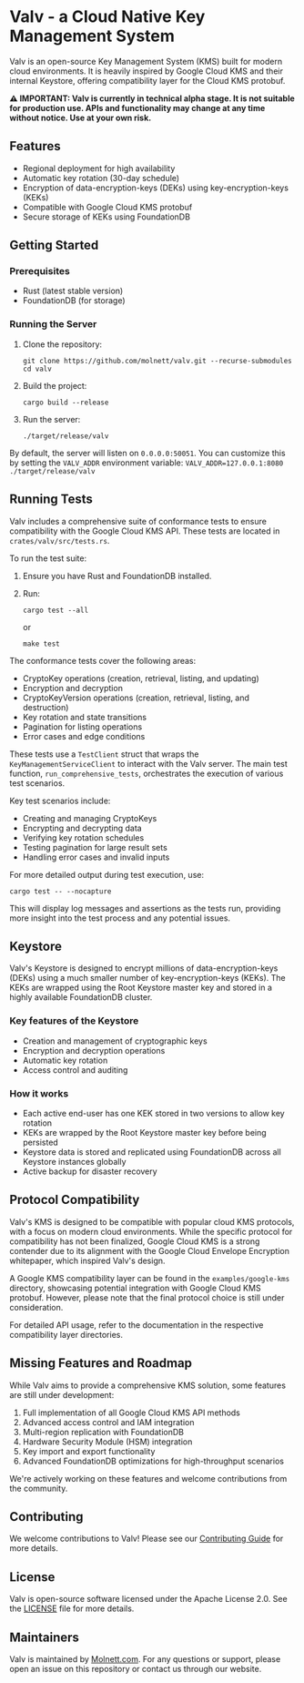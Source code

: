 # Valv - a Cloud Native Key Management System

Valv is an open-source Key Management System (KMS) built for modern cloud environments. It is heavily inspired by Google Cloud KMS and their internal Keystore, offering compatibility layer for the Cloud KMS protobuf.

**⚠️ IMPORTANT: Valv is currently in technical alpha stage. It is not suitable for production use. APIs and functionality may change at any time without notice. Use at your own risk.**

## Features

- Regional deployment for high availability
- Automatic key rotation (30-day schedule)
- Encryption of data-encryption-keys (DEKs) using key-encryption-keys (KEKs)
- Compatible with Google Cloud KMS protobuf
- Secure storage of KEKs using FoundationDB

## Getting Started

### Prerequisites

- Rust (latest stable version)
- FoundationDB (for storage)

### Running the Server

1. Clone the repository:

   ```shell
   git clone https://github.com/molnett/valv.git --recurse-submodules
   cd valv
   ```

2. Build the project:

   ```shell
   cargo build --release
   ```

3. Run the server:

   ```shell
   ./target/release/valv
   ```

By default, the server will listen on `0.0.0.0:50051`. You can customize this by setting the `VALV_ADDR` environment variable: `VALV_ADDR=127.0.0.1:8080 ./target/release/valv`

## Running Tests

Valv includes a comprehensive suite of conformance tests to ensure compatibility with the Google Cloud KMS API. These tests are located in `crates/valv/src/tests.rs`.

To run the test suite:

1. Ensure you have Rust and FoundationDB installed.
2. Run:

   ```shell
   cargo test --all
   ```

   or

   ```shell
   make test
   ```

The conformance tests cover the following areas:

- CryptoKey operations (creation, retrieval, listing, and updating)
- Encryption and decryption
- CryptoKeyVersion operations (creation, retrieval, listing, and destruction)
- Key rotation and state transitions
- Pagination for listing operations
- Error cases and edge conditions

These tests use a `TestClient` struct that wraps the `KeyManagementServiceClient` to interact with the Valv server. The main test function, `run_comprehensive_tests`, orchestrates the execution of various test scenarios.

Key test scenarios include:

- Creating and managing CryptoKeys
- Encrypting and decrypting data
- Verifying key rotation schedules
- Testing pagination for large result sets
- Handling error cases and invalid inputs

For more detailed output during test execution, use:

```shell
cargo test -- --nocapture
```

This will display log messages and assertions as the tests run, providing more insight into the test process and any potential issues.

## Keystore

Valv's Keystore is designed to encrypt millions of data-encryption-keys (DEKs) using a much smaller number of key-encryption-keys (KEKs). The KEKs are wrapped using the Root Keystore master key and stored in a highly available FoundationDB cluster.

### Key features of the Keystore

- Creation and management of cryptographic keys
- Encryption and decryption operations
- Automatic key rotation
- Access control and auditing

### How it works

- Each active end-user has one KEK stored in two versions to allow key rotation
- KEKs are wrapped by the Root Keystore master key before being persisted
- Keystore data is stored and replicated using FoundationDB across all Keystore instances globally
- Active backup for disaster recovery

## Protocol Compatibility

Valv's KMS is designed to be compatible with popular cloud KMS protocols, with a focus on modern cloud environments. While the specific protocol for compatibility has not been finalized, Google Cloud KMS is a strong contender due to its alignment with the Google Cloud Envelope Encryption whitepaper, which inspired Valv's design.

A Google KMS compatibility layer can be found in the `examples/google-kms` directory, showcasing potential integration with Google Cloud KMS protobuf. However, please note that the final protocol choice is still under consideration.

For detailed API usage, refer to the documentation in the respective compatibility layer directories.

## Missing Features and Roadmap

While Valv aims to provide a comprehensive KMS solution, some features are still under development:

1. Full implementation of all Google Cloud KMS API methods
2. Advanced access control and IAM integration
3. Multi-region replication with FoundationDB
4. Hardware Security Module (HSM) integration
5. Key import and export functionality
6. Advanced FoundationDB optimizations for high-throughput scenarios

We're actively working on these features and welcome contributions from the community.

## Contributing

We welcome contributions to Valv! Please see our [Contributing Guide](CONTRIBUTING.md) for more details.

## License

Valv is open-source software licensed under the Apache License 2.0. See the [LICENSE](LICENSE) file for more details.

## Maintainers

Valv is maintained by [Molnett.com](https://www.molnett.com). For any questions or support, please open an issue on this repository or contact us through our website.
